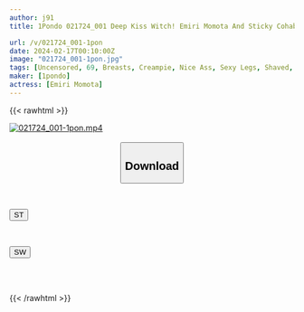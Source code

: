 ```yaml
---
author: j91
title: 1Pondo 021724_001 Deep Kiss Witch! Emiri Momota And Sticky Cohabitation Sex Life Emiri Momota

url: /v/021724_001-1pon
date: 2024-02-17T00:10:00Z
image: "021724_001-1pon.jpg"
tags: [Uncensored, 69, Breasts, Creampie, Nice Ass, Sexy Legs, Shaved, Slender, Slut, Squirting]
maker: [1pondo]
actress: [Emiri Momota]
---
```



{{< rawhtml >}}

<div class="video" data-videoid="Y7BvZkzAJPuvAOA">
    <a href="javascript:;">
        <img src="/v/021724_001-1pon/021724_001-1pon.jpg" width="WIDTH" height="HEIGHT" alt="021724_001-1pon.mp4" loading="lazy">
    </a>
</div>

<script type="text/javascript" src="https://j91.asia/asset/on-demand-st.js"></script>

<br>
  <link rel="stylesheet" href="https://j91.asia/asset/bs5.css">
  
  <center>
  <button class="btn btn-primary" type="button" data-bs-toggle="collapse" data-bs-target=".multi-collapse" aria-expanded="false" aria-controls="multiCollapseExample1 multiCollapseExample2"><h2>Download</h2></button></center>
</p>
<div class="row">
  <div class="col">
    <div class="collapse multi-collapse" id="multiCollapseExample1">
      <div class="card card-body">
	      	      <br>
<div class="buttons">  
<p><a href="https://streamtape.to/v/Y7BvZkzAJPuvAOA" target="_blank"><button class="btn-hover color-3"><i class="fa fa-download"></i> ST</button></a></p></div>
    </div>
  </div>
</div>
  <div class="col">
    <div class="collapse multi-collapse" id="multiCollapseExample2">
      <div class="card card-body">
	      <br>
<div class="buttons">
<p><a href="https://cdnwish.com/vnziktvk7a1q" target="_blank"><button class="btn-hover color-2"><i class="fa fa-download"></i> SW</button></a></p></div>
<br><br>
      </div>
    </div>
  </div>
</div>

{{< /rawhtml >}}